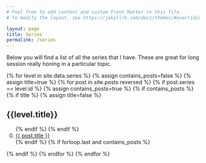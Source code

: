 ```yaml
---
# Feel free to add content and custom Front Matter to this file.
# To modify the layout, see https://jekyllrb.com/docs/themes/#overriding-theme-defaults

layout: page
title: Series
permalink: /series
---
```



Below you will find a list of all the series that I have.
These are great for long session really honing in a particular topic.


{% for level in site.data.series %}
{% assign contains_posts=false %}
{% assign title=true %}
{% for post in site.posts reversed %}
{% if post.series == level.id %}
  {% assign contains_posts=true %}
  {% if contains_posts %}
  {% if title %}
  {% assign title=false %}
##  {{level.title}}
  <ol start=0>
  {% endif %}
  {% endif %}
      <li><a href="{{ post.url }}">{{ post.title }}</a></li>
{% endif %}
{% if forloop.last and contains_posts %}
  </ol>
{% endif %}
{% endfor %}
{% endfor %}

